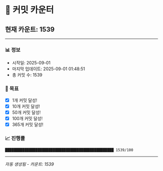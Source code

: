 # 🔢 커밋 카운터

## 현재 카운트: 1539

---

### 📊 정보
- 시작일: 2025-09-01
- 마지막 업데이트: 2025-09-01 01:48:51
- 총 커밋 수: 1539

### 🎯 목표
- [x] 1개 커밋 달성!
- [x] 10개 커밋 달성!
- [x] 50개 커밋 달성!
- [x] 100개 커밋 달성!
- [x] 365개 커밋 달성!

### 📈 진행률
```
██████████████████████████████████████████████████ 1539/100
```

---
*자동 생성됨 - 카운트: 1539*
